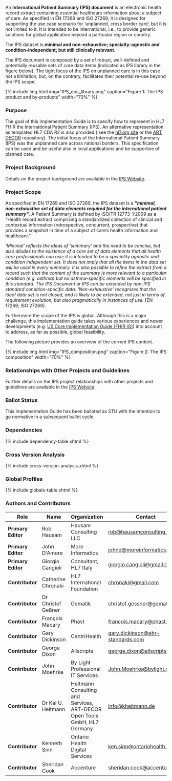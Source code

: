 An **International Patient Summary (IPS) document** is an electronic health record extract containing essential healthcare information about a subject of care.
As specified in EN 17269 and ISO 27269, it is designed for supporting the use case scenario for ‘unplanned, cross border care’, but it is not limited to it.
It is intended to be international, i.e., to provide generic solutions for global application beyond a particular region or country.

The IPS dataset is **minimal and non-exhaustive; specialty-agnostic and condition-independent; but still clinically relevant**.

The IPS document is composed by a set of robust, well-defined and potentially reusable sets of core data items (indicated as IPS library in the figure below). The tight focus of the IPS on unplanned care is in this case not a limitation, but, on the contrary, facilitates their potential re-use beyond the IPS scope.

{% include img.html img="IPS_doc_library.png" caption="Figure 1: The IPS product and by-products"
    width="70%" %}

### Purpose

The goal of this Implementation Guide is to specify how to represent in HL7 FHIR the International Patient Summary (IPS). An alternative representation as templated HL7 CDA R2 is also provided ( see the [hl7.org site](https://www.hl7.org/implement/standards/product_brief.cfm?product_id=483) or the [ART DECOR](https://art-decor.org/art-decor/decor-project--hl7ips-) repository). 
The initial focus of the International Patient Summary (IPS) was the unplanned care across national borders. This specification can be used and be useful also in local applications and be supportive of planned care. 


### Project Background

Details on the project background are available in the <a href="https://international-patient-summary.net">IPS Website</a>.

### Project Scope

As specified in EN 17269 and ISO 27269, the IPS dataset is a <b><i>"minimal, non-exhaustive set of data elements required for the international patient summary"</i></b>. A Patient Summary is defined by ISO/TR 12773-1:2009 as a "Health record extract comprising a standardized collection of clinical and contextual information (retrospective, concurrent, prospective) that provides a snapshot in time of a subject of care’s health information and healthcare."

<i>‘Minimal’ reflects the ideas of ‘summary’ and the need to be concise, but also alludes to the existence of a core set of data elements that all health care professionals can use; it is intended to be a speciality agnostic and condition independent set. It does not imply that all the items in the data set will be used in every summary. It is also possible to refine the extract from a record such that the content of the summary is more relevant to a particular condition (e.g. asthma) but no asthma-specific elements will be specified in this standard.
The IPS Document or IPS can be extended by non-IPS standard condition-specific data.
‘Non-exhaustive’ recognizes that the ideal data set is not closed, and is likely to be extended, not just in terms of requirement evolution, but also pragmatically in instances of use. </i> [EN 17269; ISO 27269].

Furthermore the scope of the IPS is global. Although this is a major challenge, this implementation guide takes various experiences and newer developments (e.g. <a href="http://hl7.org/fhir/us/core/history.html">US Core Implementation Guide (FHIR IG)</a>) into account to address, as far as possible, global feasibility.

The following picture provides an overview of the current IPS content.

{% include img.html img="IPS_composition.png" caption="Figure 2: The IPS composition" width="70%" %}

### Relationships with Other Projects and Guidelines

Further details on the IPS project relationships with other projects and guidelines are available in the <a href="https://international-patient-summary.net/">IPS Website</a>.

### Ballot Status

This Implementation Guide has been balloted as STU with the intention to go normative in a subsequent ballot cycle.

### Dependencies

{% include dependency-table.xhtml %}

### Cross Version Analysis

{% include cross-version-analysis.xhtml %}

### Global Profiles

{% include globals-table.xhtml %}

### Authors and Contributors

| Role  | Name | Organization | Contact |
| --- | --- | --- | --- |
| **Primary Editor** | Rob Hausam | Hausam Consulting LLC | rob@hausamconsulting.com |
| **Primary Editor** | John D'Amore | More Informatics | johnd@moreinformatics.com |
| **Primary Editor** | Giorgio Cangioli | Consultant, HL7 Italy | giorgio.cangioli@gmail.com |
| **Contributor** | Catherine Chronaki | HL7 International Foundation | chronaki@gmail.com |
| **Contributor** | Dr Christof Geßner | Gematik | christof.gessner@gematik.de |
| **Contributor** | François Macary | Phast | francois.macary@phast.fr |
| **Contributor** | Gary Dickinson | CentriHealth | gary.dickinson@ehr-standards.com |
| **Contributor** | George Dixon | Allscripts | george.dixon@allscripts.com |
| **Contributor** | John Moehrke | By Light Professional IT Services | John.Moehrke@bylight.com
| **Contributor** | Dr Kai U. Heitmann | Heitmann Consulting and Services, ART-DECOR Open Tools GmbH, HL7 Germany | info@kheitmann.de |
| **Contributor** | Kenneth Sinn  | Ontario Health Digital Services | ken.sinn@ontariohealth.ca |
| **Contributor** | Sheridan Cook | Accenture | sheridan.cook@accenture.com |
